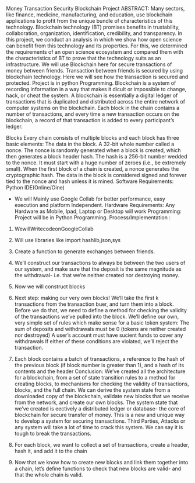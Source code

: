 Money Transaction Security Blockchain Project
ABSTRACT:
Many sectors, like finance, medicine, manufacturing, and education, use blockchain applications to profit from the unique bundle of characteristics of this technology. Blockchain technology (BT) promises benefits in trustability, collaboration, organization, identification, credibility, and transparency. In this project, we conduct an analysis in which we show how open science can benefit from this technology and its properties. For this, we determined the requirements of an open science ecosystem and compared them with the characteristics of BT to prove that the technology suits as an infrastructure. We will use Blockchain here for secure transactions of money between friends.
Transaction between friends is secured by using blockchain technology. Here we will see how the transaction is secured and protected. Project is in python Programming.
Blockchain is a system of recording information in a way that makes it dicult or impossible to change, hack, or cheat the system.
A blockchain is essentially a digital ledger of transactions that is duplicated and distributed across the entire network of computer systems on the blockchain. Each block in the chain contains a number of transactions, and every time a new transaction occurs on the blockchain, a record of that transaction is added to every participant’s ledger.
 
 Blocks
Every chain consists of multiple blocks and each block has three basic elements:
The data in the block. A 32-bit whole number called a nonce. The nonce is randomly generated when a block is created, which then generates a block header hash. The hash is a 256-bit number wedded to the nonce. It must start with a huge number of zeroes (i.e., be extremely small). When the first block of a chain is created, a nonce generates the cryptographic hash. The data in the block is considered signed and forever tied to the nonce and hash unless it is mined.
Software Requirements:
Python IDE(Online/Oine)
* We will Mainly use Google Collab for better performance, easy execution and platform Independent.
Hardware Requirements:
Any Hardware as Mobile, Ipad, Laptop or Desktop will work Programming:
Project will be in Python Programming. Process/Implementation :
1. WewillWritecodeonGoogleCollab
2. Will use libraries like import hashlib,json,sys
3. Create a function to generate exchanges between friends.
4. We’ll construct our transactions to always be between the two users of our system, and make sure that the deposit is
the same magnitude as the withdrawal- i.e. that we’re
neither created nor destroying money.
5. Now we will construct blocks
 
6. Next step: making our very own blocks! We’ll take the first k transactions from the transaction buer, and turn them into a block. Before we do that, we need to define a method for checking the validity of the transactions we’ve pulled into the block. We’ll define our own, very simple set of rules which make sense for a basic token system: The sum of deposits and withdrawals must be 0 (tokens are neither created nor destroyed) A user’s account must have sucient funds to cover any withdrawals If either of these conditions are violated, we’ll reject the transaction.
7. Each block contains a batch of transactions, a reference to the hash of the previous block (if block number is greater than 1), and a hash of its contents and the header
Conclusion:
We’ve created all the architecture for a blockchain, from a set of state transition rules to a method for creating blocks, to mechanisms for checking the validity of transactions, blocks, and the full chain. We can derive the system state from a downloaded copy of the blockchain, validate new blocks that we receive from the network, and create our own blocks. The system state that we’ve created is eectively a distributed ledger or database- the core of blockchain for secure transfer of money.
This is a new and unique way to develop a system for securing transactions. Third Parties, Attacks or any system will take a lot of time to crack this system. We can say it is tough to break the transactions.
8. For each block, we want to collect a set of transactions, create a header, hash it, and add it to the chain
9. Now that we know how to create new blocks and link them together into a chain, let’s define functions to check that new blocks are valid- and that the whole chain is valid.
